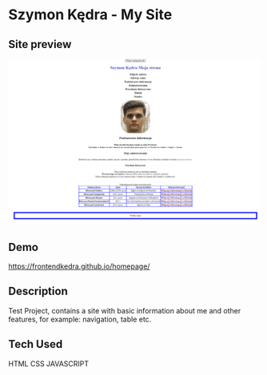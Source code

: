 # Szymon Kędra - My Site

## Site preview

![webscreenshot](images/homepagescreenshot.png)

## Demo

https://frontendkedra.github.io/homepage/

## Description

Test Project, contains a site with basic information about me and other features, for example: navigation, table etc.

## Tech Used

HTML CSS JAVASCRIPT
